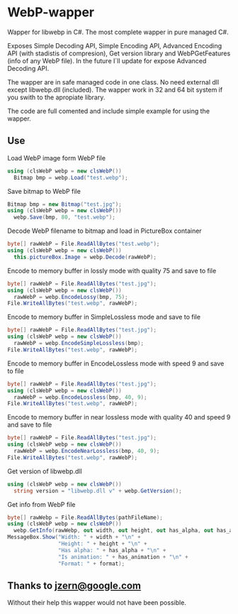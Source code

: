 # WebP-wapper
Wapper for libwebp in C#. The most complete wapper in pure managed C#.

Exposes Simple Decoding API, Simple Encoding API, Advanced Encoding API (with stadistis of compresion), Get version library and WebPGetFeatures (info of any WebP file). In the future I´ll update for expose Advanced Decoding API.

The wapper are in safe managed code in one class. No need external dll except libwebp.dll (included). The wapper work in 32 and 64 bit system if you swith to the apropiate library.

The code are full comented and include simple example for using the wapper.

## Use
Load WebP image form WebP file
```C#
using (clsWebP webp = new clsWebP())
  Bitmap bmp = webp.Load("test.webp");
```


Save bitmap to WebP file
```C#
Bitmap bmp = new Bitmap("test.jpg");
using (clsWebP webp = new clsWebP())
  webp.Save(bmp, 80, "test.webp");
```


Decode WebP filename to bitmap and load in PictureBox container
```C#
byte[] rawWebP = File.ReadAllBytes("test.webp");
using (clsWebP webp = new clsWebP())
  this.pictureBox.Image = webp.Decode(rawWebP);
```


Encode to memory buffer in lossly mode with quality 75 and save to file
```C#
byte[] rawWebP = File.ReadAllBytes("test.jpg");
using (clsWebP webp = new clsWebP())
  rawWebP = webp.EncodeLossy(bmp, 75);
File.WriteAllBytes("test.webp", rawWebP); 
```


Encode to memory buffer in SimpleLossless mode and save to file
```C#
byte[] rawWebP = File.ReadAllBytes("test.jpg");
using (clsWebP webp = new clsWebP())
  rawWebP = webp.EncodeSimpleLossless(bmp);
File.WriteAllBytes("test.webp", rawWebP); 
```


Encode to memory buffer in EncodeLossless mode with speed 9 and save to file
```C#
byte[] rawWebP = File.ReadAllBytes("test.jpg");
using (clsWebP webp = new clsWebP())
  rawWebP = webp.EncodeLossless(bmp, 40, 9);
File.WriteAllBytes("test.webp", rawWebP); 
```


Encode to memory buffer in near lossless mode with quality 40 and speed 9 and save to file
```C#
byte[] rawWebP = File.ReadAllBytes("test.jpg");
using (clsWebP webp = new clsWebP())
  rawWebP = webp.EncodeNearLossless(bmp, 40, 9);
File.WriteAllBytes("test.webp", rawWebP); 
```


Get version of libwebp.dll
```C#
using (clsWebP webp = new clsWebP())
  string version = "libwebp.dll v" + webp.GetVersion();
```


Get info from WebP file
```C#
byte[] rawWebp = File.ReadAllBytes(pathFileName);
using (clsWebP webp = new clsWebP())
  webp.GetInfo(rawWebp, out width, out height, out has_alpha, out has_animation, out format);
MessageBox.Show("Width: " + width + "\n" +
                "Height: " + height + "\n" +
                "Has alpha: " + has_alpha + "\n" +
                "Is animation: " + has_animation + "\n" +
                "Format: " + format);
```

## Thanks to jzern@google.com
Without their help this wapper would not have been possible.
